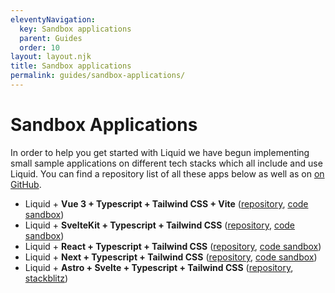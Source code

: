 ```yaml
---
eleventyNavigation:
  key: Sandbox applications
  parent: Guides
  order: 10
layout: layout.njk
title: Sandbox applications
permalink: guides/sandbox-applications/
---
```



# Sandbox Applications

In order to help you get started with Liquid we have begun implementing small sample applications on different tech stacks which all include and use Liquid. You can find a repository list of all these apps below as well as on [on GitHub](https://github.com/orgs/emdgroup-liquid/repositories?q=liquid-sandbox).

- Liquid + **Vue 3 + Typescript + Tailwind CSS + Vite** ([repository](https://github.com/emdgroup-liquid/liquid-sandbox-vue-tailwind), [code sandbox](https://stackblitz.com/github/emdgroup-liquid/liquid-sandbox-vue-tailwind))
- Liquid + **SvelteKit + Typescript + Tailwind CSS** ([repository](https://github.com/emdgroup-liquid/liquid-sandbox-sveltekit-tailwind), [code sandbox](https://stackblitz.com/github/emdgroup-liquid/liquid-sandbox-sveltekit-tailwind))
- Liquid + **React + Typescript + Tailwind CSS** ([repository](https://github.com/emdgroup-liquid/liquid-sandbox-react-tailwind), [code sandbox](https://codesandbox.io/s/liquid-sandbox-react-tailwind-5mmvd))
- Liquid + **Next + Typescript + Tailwind CSS** ([repository](https://github.com/emdgroup-liquid/liquid-sandbox-next-tailwind), [code sandbox](https://stackblitz.com/github/emdgroup-liquid/liquid-sandbox-next-tailwind))
- Liquid + **Astro + Svelte + Typescript + Tailwind CSS** ([repository](https://github.com/emdgroup-liquid/liquid-sandbox-astro-svelte-tailwind), [stackblitz](https://stackblitz.com/github/emdgroup-liquid/liquid-sandbox-astro-svelte-tailwind))

<docs-page-nav prev-href="guides/design-tokens/" next-title="Troubleshooting" next-href="guides/troubleshooting/"></docs-page-nav>
